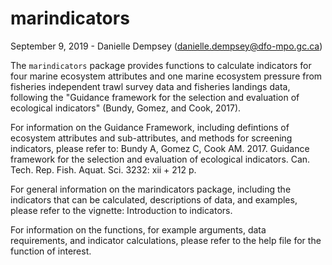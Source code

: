 # marindicators

September 9, 2019 - Danielle Dempsey (danielle.dempsey@dfo-mpo.gc.ca)

The `marindicators` package provides functions to calculate indicators for four marine ecosystem attributes and one marine ecosystem pressure from fisheries independent trawl survey data and fisheries landings data, following the "Guidance framework for the selection and evaluation of ecological indicators" (Bundy, Gomez, and Cook, 2017). 

For information on the Guidance Framework, including defintions of ecosystem attributes and sub-attributes, and methods for screening indicators, please refer to: Bundy A, Gomez C, Cook AM. 2017. Guidance framework for the selection and evaluation of ecological indicators. Can. Tech. Rep. Fish. Aquat. Sci. 3232: xii + 212 p.

For general information on the marindicators package, including the indicators that can be calculated, descriptions of data, and examples, please refer to the vignette: Introduction to indicators.

For information on the functions, for example arguments, data requirements, and indicator calculations, please refer to the help file for the function of interest.
